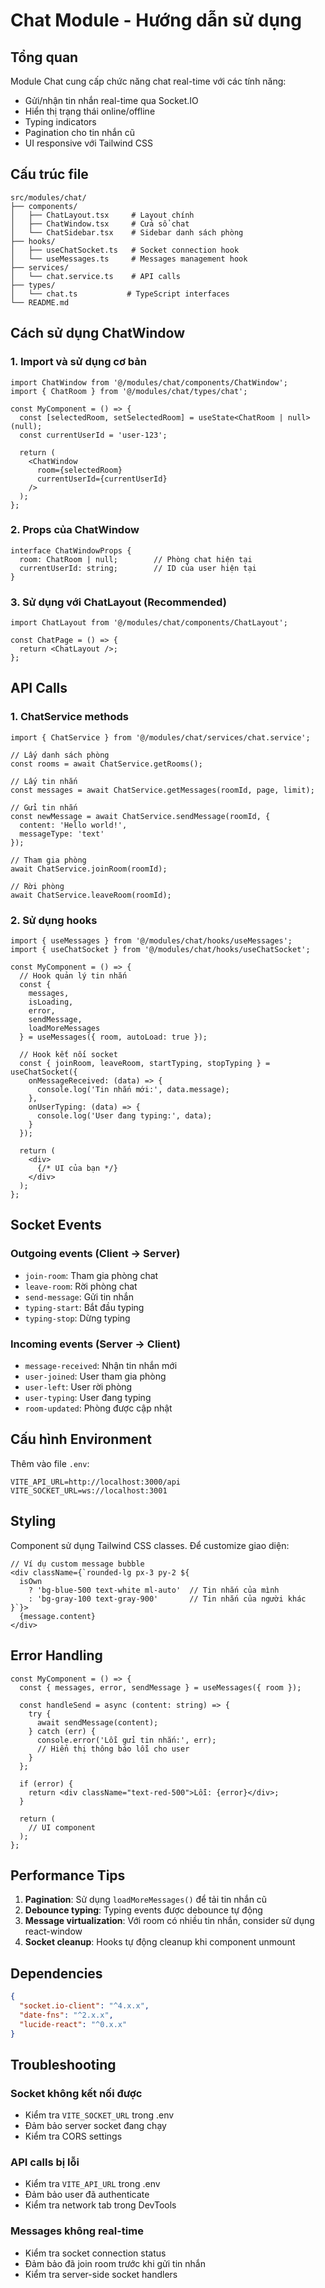 # Chat Module - Hướng dẫn sử dụng

## Tổng quan

Module Chat cung cấp chức năng chat real-time với các tính năng:

- Gửi/nhận tin nhắn real-time qua Socket.IO
- Hiển thị trạng thái online/offline
- Typing indicators
- Pagination cho tin nhắn cũ
- UI responsive với Tailwind CSS

## Cấu trúc file

```
src/modules/chat/
├── components/
│   ├── ChatLayout.tsx     # Layout chính
│   ├── ChatWindow.tsx     # Cửa sổ chat
│   └── ChatSidebar.tsx    # Sidebar danh sách phòng
├── hooks/
│   ├── useChatSocket.ts   # Socket connection hook
│   └── useMessages.ts     # Messages management hook
├── services/
│   └── chat.service.ts    # API calls
├── types/
│   └── chat.ts           # TypeScript interfaces
└── README.md
```

## Cách sử dụng ChatWindow

### 1. Import và sử dụng cơ bản

```tsx
import ChatWindow from '@/modules/chat/components/ChatWindow';
import { ChatRoom } from '@/modules/chat/types/chat';

const MyComponent = () => {
  const [selectedRoom, setSelectedRoom] = useState<ChatRoom | null>(null);
  const currentUserId = 'user-123';

  return (
    <ChatWindow 
      room={selectedRoom}
      currentUserId={currentUserId}
    />
  );
};
```

### 2. Props của ChatWindow

```tsx
interface ChatWindowProps {
  room: ChatRoom | null;        // Phòng chat hiện tại
  currentUserId: string;        // ID của user hiện tại
}
```

### 3. Sử dụng với ChatLayout (Recommended)

```tsx
import ChatLayout from '@/modules/chat/components/ChatLayout';

const ChatPage = () => {
  return <ChatLayout />;
};
```

## API Calls

### 1. ChatService methods

```tsx
import { ChatService } from '@/modules/chat/services/chat.service';

// Lấy danh sách phòng
const rooms = await ChatService.getRooms();

// Lấy tin nhắn
const messages = await ChatService.getMessages(roomId, page, limit);

// Gửi tin nhắn
const newMessage = await ChatService.sendMessage(roomId, {
  content: 'Hello world!',
  messageType: 'text'
});

// Tham gia phòng
await ChatService.joinRoom(roomId);

// Rời phòng
await ChatService.leaveRoom(roomId);
```

### 2. Sử dụng hooks

```tsx
import { useMessages } from '@/modules/chat/hooks/useMessages';
import { useChatSocket } from '@/modules/chat/hooks/useChatSocket';

const MyComponent = () => {
  // Hook quản lý tin nhắn
  const {
    messages,
    isLoading,
    error,
    sendMessage,
    loadMoreMessages
  } = useMessages({ room, autoLoad: true });

  // Hook kết nối socket
  const { joinRoom, leaveRoom, startTyping, stopTyping } = useChatSocket({
    onMessageReceived: (data) => {
      console.log('Tin nhắn mới:', data.message);
    },
    onUserTyping: (data) => {
      console.log('User đang typing:', data);
    }
  });

  return (
    <div>
      {/* UI của bạn */}
    </div>
  );
};
```

## Socket Events

### Outgoing events (Client → Server)
- `join-room`: Tham gia phòng chat
- `leave-room`: Rời phòng chat  
- `send-message`: Gửi tin nhắn
- `typing-start`: Bắt đầu typing
- `typing-stop`: Dừng typing

### Incoming events (Server → Client)
- `message-received`: Nhận tin nhắn mới
- `user-joined`: User tham gia phòng
- `user-left`: User rời phòng
- `user-typing`: User đang typing
- `room-updated`: Phòng được cập nhật

## Cấu hình Environment

Thêm vào file `.env`:

```env
VITE_API_URL=http://localhost:3000/api
VITE_SOCKET_URL=ws://localhost:3001
```

## Styling

Component sử dụng Tailwind CSS classes. Để customize giao diện:

```tsx
// Ví dụ custom message bubble
<div className={`rounded-lg px-3 py-2 ${
  isOwn
    ? 'bg-blue-500 text-white ml-auto'  // Tin nhắn của mình
    : 'bg-gray-100 text-gray-900'       // Tin nhắn của người khác
}`}>
  {message.content}
</div>
```

## Error Handling

```tsx
const MyComponent = () => {
  const { messages, error, sendMessage } = useMessages({ room });

  const handleSend = async (content: string) => {
    try {
      await sendMessage(content);
    } catch (err) {
      console.error('Lỗi gửi tin nhắn:', err);
      // Hiển thị thông báo lỗi cho user
    }
  };

  if (error) {
    return <div className="text-red-500">Lỗi: {error}</div>;
  }

  return (
    // UI component
  );
};
```

## Performance Tips

1. **Pagination**: Sử dụng `loadMoreMessages()` để tải tin nhắn cũ
2. **Debounce typing**: Typing events được debounce tự động
3. **Message virtualization**: Với room có nhiều tin nhắn, consider sử dụng react-window
4. **Socket cleanup**: Hooks tự động cleanup khi component unmount

## Dependencies

```json
{
  "socket.io-client": "^4.x.x",
  "date-fns": "^2.x.x", 
  "lucide-react": "^0.x.x"
}
```

## Troubleshooting

### Socket không kết nối được
- Kiểm tra `VITE_SOCKET_URL` trong .env
- Đảm bảo server socket đang chạy
- Kiểm tra CORS settings

### API calls bị lỗi
- Kiểm tra `VITE_API_URL` trong .env  
- Đảm bảo user đã authenticate
- Kiểm tra network tab trong DevTools

### Messages không real-time
- Kiểm tra socket connection status
- Đảm bảo đã join room trước khi gửi tin nhắn
- Kiểm tra server-side socket handlers